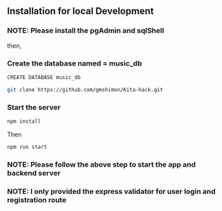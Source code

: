 ## Installation for local Development

### NOTE: Please install the pgAdmin and sqlShell

then,
### Create the database named = music_db

```bash
CREATE DATABASE music_db
```

```bash
git clone https://github.com/gmshimon/Kita-hack.git
```
### Start the server

```bash
npm install
```

Then

```bash
npm run start
```
### NOTE: Please follow the above step to start the app and backend server
### NOTE: I only provided the express validator for user login and registration route 
